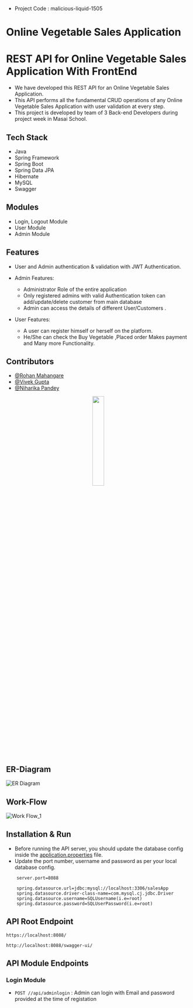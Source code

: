 * Project Code : malicious-liquid-1505
# Online Vegetable Sales Application



# REST API for Online Vegetable Sales Application With FrontEnd

* We have developed this REST API for an Online Vegetable Sales Application. 
* This API performs all the fundamental CRUD operations of any Online Vegetable Sales Application with user validation at every step.
* This project is developed by team of 3 Back-end Developers during project week in Masai School.

## Tech Stack

* Java
* Spring Framework
* Spring Boot
* Spring Data JPA
* Hibernate
* MySQL
* Swagger

## Modules

* Login, Logout Module
* User Module
* Admin Module

## Features

* User and Admin authentication & validation with JWT Authentication.
* Admin Features:
    * Administrator Role of the entire application
    * Only registered admins with valid Authentication token can add/update/delete customer from main database
    * Admin can access the details of different User/Customers .
  
* User Features:
    * A user can register himself or herself on the platform.
    * He/She can check the Buy Vegetable ,Placed order Makes payment and Many more Functionality.
    


## Contributors


* [@Rohan Mahangare](https://github.com/MahangareRohan1203)
* [@Vivek Gupta](https://github.com/VivekGupta96)
* [@Niharika Pandey](https://github.com/niharikapandey94)



<p align="center">
  <img style="width:25%;" src="img" />
</p>



## ER-Diagram
![ER Diagram](https://github.com/MahangareRohan1203/malicious-liquid-1505/blob/main/ER_Table.png)

## Work-Flow
![Work Flow_1]()

## Installation & Run

* Before running the API server, you should update the database config inside the [application.properties](#) file.
* Update the port number, username and password as per your local database config.

```
    server.port=8088

    spring.datasource.url=jdbc:mysql://localhost:3306/salesApp
    spring.datasource.driver-class-name=com.mysql.cj.jdbc.Driver
    spring.datasource.username=SQLUsername(i.e=root)
    spring.datasource.password=SQLUserPassword(i.e=root)

```

## API Root Endpoint

`https://localhost:8088/`

`http://localhost:8088/swagger-ui/`


## API Module Endpoints

### Login Module

* `POST //api/adminlogin` : Admin can login with Email and password provided at the time of registation
<!--
### User Module




### Sample API Response for Admin Login

`POST   localhost:8088/adminlogin`

* Request Body

```
    {
        "user": "Admin@gmail.com",
        "password": "admin"
    }
```


---

### Swagger UI

---

<img src="#">

---

### Login Controller

---

<img src="#">

---

### Admin Controller

---

<img src="#">

---

### User Controller

---

<img src="#">

---




